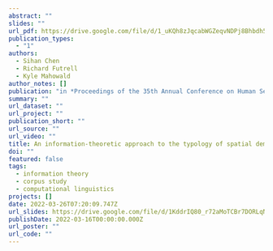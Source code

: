 ```yaml
---
abstract: ""
slides: ""
url_pdf: https://drive.google.com/file/d/1_uKQh8zJqcabWGZeqvNDPj8Bhbdh5zRy/view?usp=sharing
publication_types:
  - "1"
authors:
  - Sihan Chen
  - Richard Futrell
  - Kyle Mahowald
author_notes: []
publication: "in *Proceedings of the 35th Annual Conference on Human Sentence Processing*"
summary: ""
url_dataset: ""
url_project: ""
publication_short: ""
url_source: ""
url_video: ""
title: An information-theoretic approach to the typology of spatial demonstratives
doi: ""
featured: false
tags:
  - information theory
  - corpus study
  - computational linguistics
projects: []
date: 2022-03-26T07:20:09.747Z
url_slides: https://drive.google.com/file/d/1KddrIQ80_r72aMoTCBr7DORLqNUrbFlJ/view?usp=sharing
publishDate: 2022-03-16T00:00:00.000Z
url_poster: ""
url_code: ""
---
```

